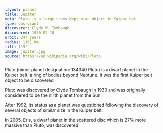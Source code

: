 ```yaml
---
layout: planet
title: Jupiter
meta: Pluto is a large trans-Neptunian object in Kuiper bet
type: gas-giant
discoverer: Clyde W. Tombaugh
discovered: 1930-02-18
orbit: 247 years
radius: 1161 km
tilt: 119°
image: jupiter.jpg
source: https://en.wikipedia.org/wiki/Pluto
---
```


Pluto (minor planet designation: 134340 Pluto) is a dwarf planet in the Kuiper belt, a ring of bodies beyond Neptune. It was the first Kuiper belt object to be discovered.

Pluto was discovered by Clyde Tombaugh in 1930 and was originally considered to be the ninth planet from the Sun.

After 1992, its status as a planet was questioned following the discovery of several objects of similar size in the Kuiper belt.

In 2005, Eris, a dwarf planet in the scattered disc which is 27% more massive than Pluto, was discovered